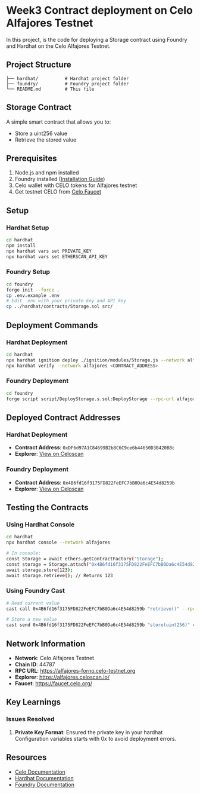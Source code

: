 # Week3 Contract deployment on Celo Alfajores Testnet

In this project, is the code for deploying a Storage contract using Foundry and Hardhat on the Celo Alfajores Testnet.

## Project Structure

```
├── hardhat/          # Hardhat project folder
├── foundry/          # Foundry project folder
└── README.md         # This file
```

## Storage Contract

A simple smart contract that allows you to:
- Store a uint256 value
- Retrieve the stored value

## Prerequisites

1. Node.js and npm installed
2. Foundry installed ([Installation Guide](https://book.getfoundry.sh/getting-started/installation))
3. Celo wallet with CELO tokens for Alfajores testnet
4. Get testnet CELO from [Celo Faucet](https://faucet.celo.org/)

## Setup

### Hardhat Setup
```bash
cd hardhat
npm install
npx hardhat vars set PRIVATE_KEY
npx hardhat vars set ETHERSCAN_API_KEY
```

### Foundry Setup
```bash
cd foundry
forge init --force .
cp .env.example .env
# Edit .env with your private key and API key
cp ../hardhat/contracts/Storage.sol src/
```

## Deployment Commands

### Hardhat Deployment
```bash
cd hardhat
npx hardhat ignition deploy ./ignition/modules/Storage.js --network alfajores
npx hardhat verify --network alfajores <CONTRACT_ADDRESS>
```

### Foundry Deployment
```bash
cd foundry
forge script script/DeployStorage.s.sol:DeployStorage --rpc-url alfajores --broadcast --verify
```

## Deployed Contract Addresses

### Hardhat Deployment
- **Contract Address**: `0xDF6d97A1C84699B2b8C6C9ce6b44650D3B420B8c`
- **Explorer**: [View on Celoscan](https://alfajores.celoscan.io/address/0xDF6d97A1C84699B2b8C6C9ce6b44650D3B420B8c#code)

### Foundry Deployment  
- **Contract Address**: `0x4B6fd16f3175FD822FeEFC7bB0Da6c4E54d8259b`
- **Explorer**: [View on Celoscan](https://alfajores.celoscan.io/address/0x4B6fd16f3175FD822FeEFC7bB0Da6c4E54d8259b#code)

## Testing the Contracts

### Using Hardhat Console
```bash
cd hardhat
npx hardhat console --network alfajores

# In console:
const Storage = await ethers.getContractFactory("Storage");
const storage = Storage.attach("0x4B6fd16f3175FD822FeEFC7bB0Da6c4E54d8259b");
await storage.store(123);
await storage.retrieve(); // Returns 123
```

### Using Foundry Cast
```bash
# Read current value
cast call 0x4B6fd16f3175FD822FeEFC7bB0Da6c4E54d8259b "retrieve()" --rpc-url alfajores

# Store a new value
cast send 0x4B6fd16f3175FD822FeEFC7bB0Da6c4E54d8259b "store(uint256)" 456 --rpc-url alfajores --private-key $PRIVATE_KEY
```

## Network Information

- **Network**: Celo Alfajores Testnet
- **Chain ID**: 44787
- **RPC URL**: https://alfajores-forno.celo-testnet.org
- **Explorer**: https://alfajores.celoscan.io/
- **Faucet**: https://faucet.celo.org/

## Key Learnings

### Issues Resolved

1. **Private Key Format**: Ensured the private key in your hardhat Configuration variables starts with 0x to avoid deployment errors.

## Resources

- [Celo Documentation](https://docs.celo.org/)
- [Hardhat Documentation](https://hardhat.org/docs)
- [Foundry Documentation](https://book.getfoundry.sh/)